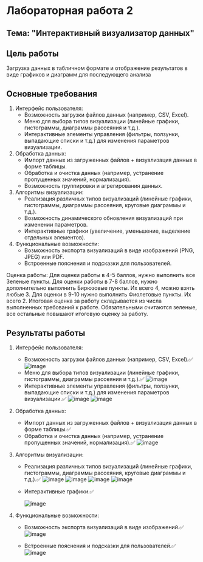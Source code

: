 # Лабораторная работа 2

## Тема: "Интерактивный визуализатор данных"

## Цель работы

 Загрузка данных в табличном формате и отображение результатов в виде графиков и диаграмм для последующего анализа

## Основные требования

1. Интерфейс пользователя:
    - Возможность загрузки файлов данных (например, CSV, Excel).
    - Меню для выбора типов визуализации (линейные графики, гистограммы, диаграммы рассеяния и т.д.).
    - Интерактивные элементы управления (фильтры, ползунки, выпадающие списки и т.д.) для изменения параметров визуализации.
2. Обработка данных:
    - Импорт данных из загруженных файлов + визуализация данных в форме таблицы.
    - Обработка и очистка данных (например, устранение пропущенных значений, нормализация).
    - Возможность группировки и агрегирования данных.
3. Алгоритмы визуализации:
    - Реализация различных типов визуализаций (линейные графики, гистограммы, диаграммы рассеяния, круговые диаграммы и т.д.).
    - Возможность динамического обновления визуализаций при изменении параметров.
    - Интерактивные графики (увеличение, уменьшение, выделение отдельных элементов).
4. Функциональные возможности:
    - Возможность экспорта визуализаций в виде изображений (PNG, JPEG) или PDF.
    - Встроенные пояснения и подсказки для пользователей.

    
Оценка работы:
Для оценки работы в 4-5 баллов, нужно выполнить все Зеленые пункты.
Для оценки работы в 7-8 баллов, нужно дополнительно выполнить Бирюзовые пункты. Их всего 4, можно взять любые 3. 
Для оценки в 9-10 нужно выполнить Фиолетовые пункты. Их всего 2.
Итоговая оценка за работу складывается из числа выполненных требований к работе. Обязательными считаются зеленые, все остальные повышают итоговую оценку за работу. 

 
## Результаты работы
 
1. Интерфейс пользователя:
    - Возможность загрузки файлов данных (например, CSV, Excel).✅
   ![image](https://github.com/user-attachments/assets/0e15f1fe-8391-4143-b64b-f809646addb9)
    - Меню для выбора типов визуализации (линейные графики, гистограммы, диаграммы рассеяния и т.д.).✅
   ![image](https://github.com/user-attachments/assets/37433039-e3db-4ffa-9f82-a49bfee52b7f)
    - Интерактивные элементы управления (фильтры, ползунки, выпадающие списки и т.д.) для изменения параметров визуализации.✅
   ![image](https://github.com/user-attachments/assets/59307446-b1dc-409d-a2b2-16c4684b5322)
   ![image](https://github.com/user-attachments/assets/62bf9354-df71-40da-aa99-cc42f9d45b02)


2. Обработка данных:
    - Импорт данных из загруженных файлов + визуализация данных в форме таблицы.✅
    - Обработка и очистка данных (например, устранение пропущенных значений, нормализация).✅
   ![image](https://github.com/user-attachments/assets/5c26a76d-5b24-4abd-9800-9a0ce8f4aa33)
3. Алгоритмы визуализации:
    - Реализация различных типов визуализаций (линейные графики, гистограммы, диаграммы рассеяния, круговые диаграммы и т.д.).✅
   ![image](https://github.com/user-attachments/assets/8a86c2f7-df15-473f-b358-8a6d93ec356e)
![image](https://github.com/user-attachments/assets/482c2b40-e751-4c11-b44d-1755da566a40)
![image](https://github.com/user-attachments/assets/92bb30f9-2f2c-4dcb-85c3-f50c6ef166a1)
![image](https://github.com/user-attachments/assets/8acb5c8f-12c1-4073-bc8a-ee309c808716)

    - Интерактивные графики.✅
      
      ![image](https://github.com/user-attachments/assets/62bf9354-df71-40da-aa99-cc42f9d45b02)
4. Функциональные возможности:
    - Возможность экспорта визуализаций в виде изображений.✅
   ![image](https://github.com/user-attachments/assets/0b03a76a-c061-4561-b961-a25d04af3241)

    - Встроенные пояснения и подсказки для пользователей.✅
   ![image](https://github.com/user-attachments/assets/57f72b0c-4c12-44be-a6cd-53e2f4e683f4)

 

